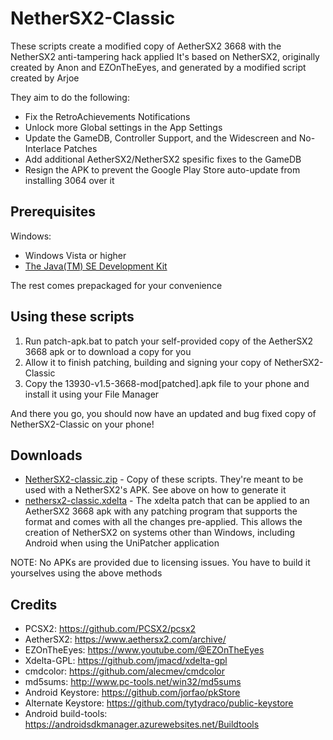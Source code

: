 # NetherSX2-Classic
These scripts create a modified copy of AetherSX2 3668 with the NetherSX2 anti-tampering hack applied
It's based on NetherSX2, originally created by Anon and EZOnTheEyes, and generated by a modified script created by Arjoe

They aim to do the following:
* Fix the RetroAchievements Notifications
* Unlock more Global settings in the App Settings
* Update the GameDB, Controller Support, and the Widescreen and No-Interlace Patches
* Add additional AetherSX2/NetherSX2 spesific fixes to the GameDB
* Resign the APK to prevent the Google Play Store auto-update from installing 3064 over it

## Prerequisites
Windows:
* Windows Vista or higher
* [The Java(TM) SE Development Kit](https://www.oracle.com/java/technologies/downloads/#jdk20-windows)

The rest comes prepackaged for your convenience

## Using these scripts
1. Run patch-apk.bat to patch your self-provided copy of the AetherSX2 3668 apk or to download a copy for you
2. Allow it to finish patching, building and signing your copy of NetherSX2-Classic
3. Copy the 13930-v1.5-3668-mod[patched].apk file to your phone and install it using your File Manager

And there you go, you should now have an updated and bug fixed copy of NetherSX2-Classic on your phone!

## Downloads
* [NetherSX2-classic.zip](https://github.com/Trixarian/NetherSX2-classic/releases/download/1.0/NetherSX2-classic.zip) - Copy of these scripts. They're meant to be used with a NetherSX2's APK. See above on how to generate it
* [nethersx2-classic.xdelta](https://github.com/Trixarian/NetherSX2-classic/releases/download/1.0/nethersx2-classic.xdelta) - The xdelta patch that can be applied to an AetherSX2 3668 apk with any patching program that supports the format and comes with all the changes pre-applied. This allows the creation of NetherSX2 on systems other than Windows, including Android when using the UniPatcher application


NOTE: No APKs are provided due to licensing issues. You have to build it yourselves using the above methods

## Credits
* PCSX2: <https://github.com/PCSX2/pcsx2> 
* AetherSX2: <https://www.aethersx2.com/archive/> 
* EZOnTheEyes: <https://www.youtube.com/@EZOnTheEyes>
* Xdelta-GPL: <https://github.com/jmacd/xdelta-gpl>
* cmdcolor: <https://github.com/alecmev/cmdcolor>
* md5sums: http://www.pc-tools.net/win32/md5sums
* Android Keystore: <https://github.com/jorfao/pkStore>
* Alternate Keystore: <https://github.com/tytydraco/public-keystore>
* Android build-tools: <https://androidsdkmanager.azurewebsites.net/Buildtools>